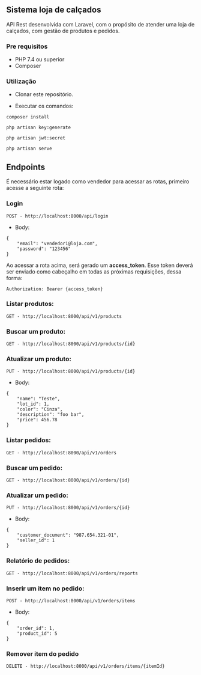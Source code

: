 ## Sistema loja de calçados

API Rest desenvolvida com Laravel, com o propósito de atender uma loja de calçados, com gestão de produtos e pedidos.

### Pre requisitos

- PHP 7.4 ou superior
- Composer

### Utilização

- Clonar este repositório.

- Executar os comandos:

```
composer install

php artisan key:generate

php artisan jwt:secret

php artisan serve
```

## Endpoints

É necessário estar logado como vendedor para acessar as rotas, primeiro acesse a seguinte rota:

### Login

```
POST - http://localhost:8000/api/login
```

- Body:

```
{
    "email": "vendedor1@loja.com",
    "password": "123456"
}
```

Ao acessar a rota acima, será gerado um **access_token**. Esse token deverá ser enviado como cabeçalho em todas as próximas requisições, dessa forma:

```
Authorization: Bearer {access_token}
```

### Listar produtos:

```
GET - http://localhost:8000/api/v1/products
```

### Buscar um produto:

```
GET - http://localhost:8000/api/v1/products/{id}
```

### Atualizar um produto:
```
PUT - http://localhost:8000/api/v1/products/{id}
```

- Body:

```
{
    "name": "Teste",
    "lot_id": 1,
    "color": "Cinza",
    "description": "foo bar",
    "price": 456.78
}
```

### Listar pedidos:

```
GET - http://localhost:8000/api/v1/orders
```

### Buscar um pedido:

```
GET - http://localhost:8000/api/v1/orders/{id}
```

### Atualizar um pedido:
```
PUT - http://localhost:8000/api/v1/orders/{id}
```

- Body:

```
{
    "customer_document": "987.654.321-01",
    "seller_id": 1
}
```

### Relatório de pedidos:

```
GET - http://localhost:8000/api/v1/orders/reports
```

### Inserir um item no pedido:

```
POST - http://localhost:8000/api/v1/orders/items
```

- Body:

```
{
    "order_id": 1,
    "product_id": 5
}
```

### Remover item do pedido
```
DELETE - http://localhost:8000/api/v1/orders/items/{itemId}
```
